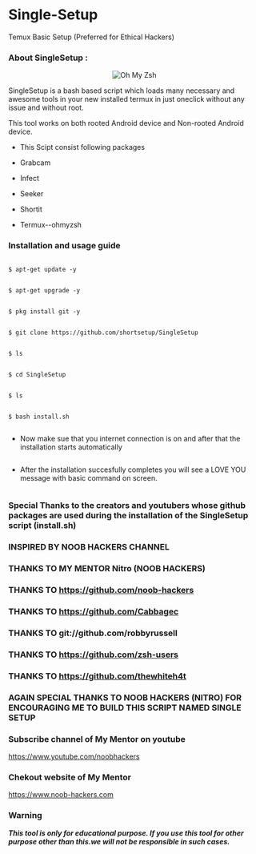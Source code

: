 # Single-Setup
Temux Basic Setup (Preferred for Ethical Hackers)

### About SingleSetup :

<p align="center"><img src="https://www.view-page-source.com/i/code.webp" alt="Oh My Zsh"></p>

SingleSetup is a bash based script which loads many necessary and awesome tools in your new installed termux in just oneclick without any issue and without root.

This tool works on both rooted Android device and Non-rooted Android device.

*  This Scipt consist following packages

*  Grabcam

*  Infect

*  Seeker

*  Shortit

* Termux--ohmyzsh

### Installation and usage guide

```

$ apt-get update -y

```

```

$ apt-get upgrade -y

```

```

$ pkg install git -y

```

```

$ git clone https://github.com/shortsetup/SingleSetup

```

```

$ ls

```

```

$ cd SingleSetup

```

```

$ ls

```

```

$ bash install.sh

```

```

```

* Now make sue that you internet connection is on and after that the installation starts automatically

```

```

* After the installation succesfully completes you will see a LOVE YOU  message with basic command on screen.

```

```

### Special Thanks to the creators and youtubers whose github packages are used during the installation of the SingleSetup script (install.sh)

### INSPIRED BY NOOB HACKERS CHANNEL 

### THANKS TO MY MENTOR Nitro (NOOB HACKERS)

### THANKS TO  https://github.com/noob-hackers

### THANKS TO https://github.com/Cabbagec

### THANKS TO git://github.com/robbyrussell

### THANKS TO https://github.com/zsh-users

### THANKS TO https://github.com/thewhiteh4t

### AGAIN SPECIAL THANKS TO NOOB HACKERS (NITRO) FOR ENCOURAGING ME TO BUILD THIS SCRIPT NAMED SINGLE SETUP 

### Subscribe channel of My Mentor on youtube

https://www.youtube.com/noobhackers

### Chekout website of My Mentor     

https://www.noob-hackers.com

### Warning

***This tool is only for educational purpose. If you use this tool for other purpose other than this.we will not be responsible in such cases.***

